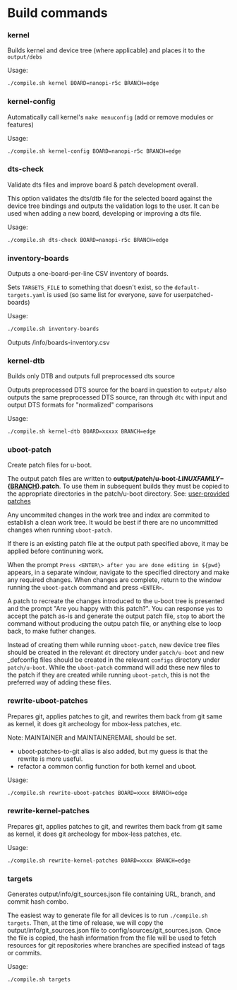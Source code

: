 # Build commands

### kernel

Builds kernel and device tree (where applicable) and places it to the `output/debs`

Usage:
```bash
./compile.sh kernel BOARD=nanopi-r5c BRANCH=edge
```

### kernel-config

Automatically call kernel's `make menuconfig` (add or remove modules or features)

Usage:
```bash
./compile.sh kernel-config BOARD=nanopi-r5c BRANCH=edge
```

### dts-check

Validate dts files and improve board & patch development overall.

This option validates the dts/dtb file for the selected board against the device tree bindings and outputs the validation logs to the user. It can be used when adding a new board, developing or improving a dts file.

Usage:
```bash
./compile.sh dts-check BOARD=nanopi-r5c BRANCH=edge 
```
### inventory-boards

Outputs a one-board-per-line CSV inventory of boards.

Sets `TARGETS_FILE` to something that doesn't exist, so the `default-targets.yaml` is used (so same list for everyone, save for userpatched-boards)

Usage:
```bash
./compile.sh inventory-boards
```
Outputs /info/boards-inventory.csv

### kernel-dtb

Builds only DTB and outputs full preprocessed dts source

Outputs preprocessed DTS source for the board in question to `output/`
also outputs the same preprocessed DTS source, ran through `dtc` with input and output DTS formats for "normalized" comparisons

Usage:
```bash
./compile.sh kernel-dtb BOARD=xxxxx BRANCH=edge
```

### uboot-patch

Create patch files for u-boot.

The output patch files are written to
**output/patch/u-boot-${LINUXFAMILY}-${[BRANCH](https://docs.armbian.com/Developer-Guide_Build-Switches/#user-space)}.patch**.
To use them in subsequent builds they
must be copied to the appropriate directories in the patch/u-boot directory.
See: [user-provided patches](https://docs.armbian.com/Developer-Guide_User-Configurations/#user-provided-patches)

Any uncommited changes in the work tree and index are commited
to establish a clean work tree.
It would be best if there are no uncommitted changes when running
`uboot-patch`.

If there is an existing patch file at the output path specified above, it
may be applied before continuning work.

When the prompt `Press <ENTER\> after you are done editing in ${pwd}` appears,
in a separate window, navigate to the specified directory
and make any required changes.
When changes are complete,
return to the window running the `uboot-patch` command
and press `<ENTER>`. 

A patch to recreate the changes introduced to the u-boot tree is presented
and the prompt "Are you happy with this patch?".
You can response
`yes` to accept the patch as-is and generate the output patch file,
`stop` to abort the command without producing the outpu patch file,
or anything else to loop back, to make futher changes.

Instead of creating them while running `uboot-patch`,
new device tree files should be created in the relevant `dt` directory under
`patch/u-boot`
and new _defconfig files should be created in the relevant `configs` directory
under `patch/u-boot`.
While the `uboot-patch` command will add these new files to the patch
if they are created while running `uboot-patch`,
this is not the preferred way of adding these files.

### rewrite-uboot-patches

Prepares git, applies patches to git, and rewrites them back from git
same as kernel, it does git archeology for mbox-less patches, etc.

Note: MAINTAINER and MAINTAINEREMAIL should be set.

- uboot-patches-to-git alias is also added, but my guess is that the rewrite is more useful.
- refactor a common config function for both kernel and uboot.

Usage:
```bash
./compile.sh rewrite-uboot-patches BOARD=xxxx BRANCH=edge 
```

### rewrite-kernel-patches

Prepares git, applies patches to git, and rewrites them back from git
same as kernel, it does git archeology for mbox-less patches, etc.

Usage:
```bash
./compile.sh rewrite-kernel-patches BOARD=xxxx BRANCH=edge 
```

### targets

Generates output/info/git_sources.json file containing URL, branch, and commit hash combo.

The easiest way to generate file for all devices is to run `./compile.sh targets`. Then, at the time of release, we will copy the output/info/git_sources.json file to config/sources/git_sources.json. Once the file is copied, the hash information from the file will be used to fetch resources for git repositories where branches are specified instead of tags or commits.

Usage:
```bash
./compile.sh targets
```
